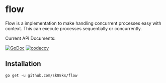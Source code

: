 # flow

Flow is a implementation to make handling concurrent processes easy with context.
This can execute processes sequentially or concurrently.
 
Current API Documents:

[![GoDoc](https://godoc.org/github.com/sk88ks/flow?status.svg)](https://godoc.org/github.com/sk88ks/flow)
[![codecov](https://codecov.io/gh/sk88ks/flow/branch/master/graph/badge.svg)](https://codecov.io/gh/sk88ks/flow)

Installation
----

```
go get -u github.com/sk88ks/flow
```                                     
